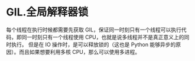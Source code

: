 # GIL.全局解释器锁

每个线程在执行时候都需要先获取 GIL，保证同一时刻只有一个线程可以执行代码，即同一时刻只有一个线程使用 CPU，也就是说多线程并不是真正意义上的同时执行。
但是在 IO 操作时，是可以释放锁的（这也是 Python 能够异步的原因）。而且如果想要利用多核 CPU，那么可以使用多进程。


